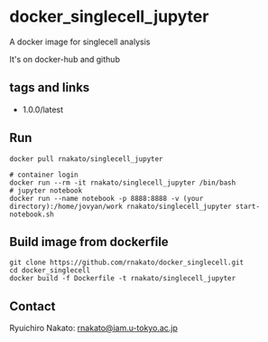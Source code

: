 # docker_singlecell_jupyter
A docker image for singlecell analysis

It's on docker-hub and github

## tags and links
- 1.0.0/latest 

## Run
    docker pull rnakato/singlecell_jupyter
    
    # container login
    docker run --rm -it rnakato/singlecell_jupyter /bin/bash
    # jupyter notebook
    docker run --name notebook -p 8888:8888 -v (your directory):/home/jovyan/work rnakato/singlecell_jupyter start-notebook.sh

## Build image from dockerfile

    git clone https://github.com/rnakato/docker_singlecell.git
    cd docker_singlecell
    docker build -f Dockerfile -t rnakato/singlecell_jupyter

## Contact 

Ryuichiro Nakato: rnakato@iam.u-tokyo.ac.jp
